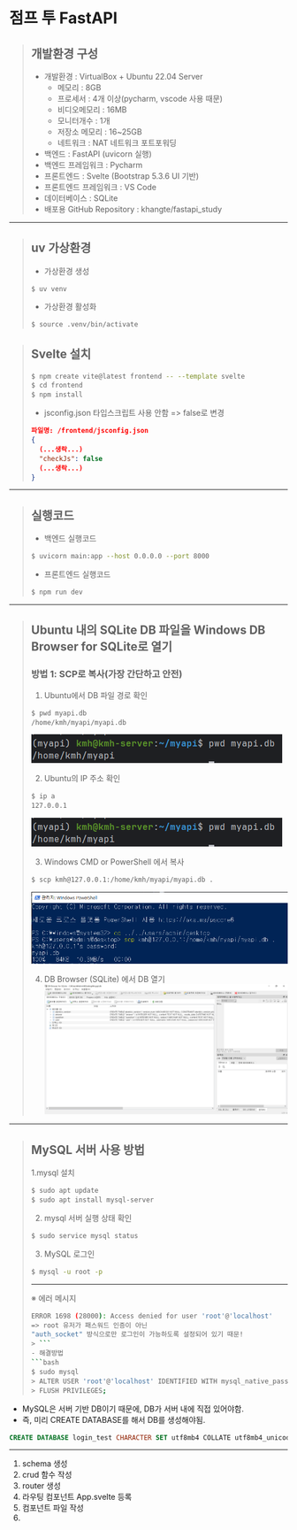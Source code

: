 # 점프 투 FastAPI

> ## 개발환경 구성 
> - 개발환경 : VirtualBox + Ubuntu 22.04 Server
>   - 메모리 : 8GB
>   - 프로세서 : 4개 이상(pycharm, vscode 사용 때문)
>   - 비디오메모리 : 16MB
>   - 모니터개수 : 1개
>   - 저장소 메모리 : 16~25GB
>   - 네트워크 : NAT 네트워크 포트포워딩
> - 백엔드 : FastAPI (uvicorn 실행)
> - 백엔드 프레임워크 : Pycharm 
> - 프론트엔드 : Svelte (Bootstrap 5.3.6 UI 기반)
> - 프론트엔드 프레임워크 : VS Code 
> - 데이터베이스 : SQLite
> - 배포용 GitHub Repository : khangte/fastapi_study

---
> ## uv 가상환경
> - 가상환경 생성
> ```
> $ uv venv
> ```
> - 가상환경 활성화
> ```bash
> $ source .venv/bin/activate 
> ```

> ## Svelte 설치
> ```bash
> $ npm create vite@latest frontend -- --template svelte
> $ cd frontend
> $ npm install
> ```
> - jsconfig.json 타입스크립트 사용 안함 => false로 변경
> ```json
> 파일명: /frontend/jsconfig.json
> {
>   (...생락...)
>   "checkJs": false
>   (...생락...)
> }
> ```

---
> ## 실행코드
> - 백엔드 실행코드
> ```bash
> $ uvicorn main:app --host 0.0.0.0 --port 8000
> ```
> - 프론트엔드 실행코드
> ```bash
> $ npm run dev
> ```

---

> ## Ubuntu 내의 SQLite DB 파일을 Windows DB Browser for SQLite로 열기
> ### 방법 1: SCP로 복사(가장 간단하고 안전)
> 1. Ubuntu에서 DB 파일 경로 확인
> ```bash
> $ pwd myapi.db
> /home/kmh/myapi/myapi.db
> ```
> ![check_db_path.PNG](images/check_db_path.PNG)
> 
> 2. Ubuntu의 IP 주소 확인
> ```bash
> $ ip a
> 127.0.0.1
> ```
> ![check_db_path.PNG](images/check_db_path.PNG)
>
> 3. Windows CMD or PowerShell 에서 복사
> ```bash
> $ scp kmh@127.0.0.1:/home/kmh/myapi/myapi.db .
> ```
> ![copy_db.PNG](images/copy_db.PNG)
> 
> 4. DB Browser (SQLite) 에서 DB 열기
> ![open_db.png](images/open_db.png)

---

> ## MySQL 서버 사용 방법
> 1.mysql 설치
> ```bash
> $ sudo apt update
> $ sudo apt install mysql-server
> ```
> 
> 2. mysql 서버 실행 상태 확인
> ```bash
> $ sudo service mysql status
> ```
> 
> 3. MySQL 로그인
> ```bash
> $ mysql -u root -p
> ```
> ---
> ※ 에러 메시지
> ```bash
> ERROR 1698 (28000): Access denied for user 'root'@'localhost'
> => root 유저가 패스워드 인증이 아닌 
> "auth_socket" 방식으로만 로그인이 가능하도록 설정되어 있기 때문!
> > ```
> - 해결방법
> ```bash
> $ sudo mysql
> > ALTER USER 'root'@'localhost' IDENTIFIED WITH mysql_native_password BY '1234';
> > FLUSH PRIVILEGES;
> ```

- MySQL은 서버 기반 DB이기 때문에, DB가 서버 내에 직접 있어야함.
- 즉, 미리 CREATE DATABASE를 해서 DB를 생성해야됨.
```sql
CREATE DATABASE login_test CHARACTER SET utf8mb4 COLLATE utf8mb4_unicode_ci;
```

---

1. schema 생성
2. crud 함수 작성
3. router 생성
4. 라우팅 컴포넌트 App.svelte 등록
5. 컴포넌트 파일 작성
6. 